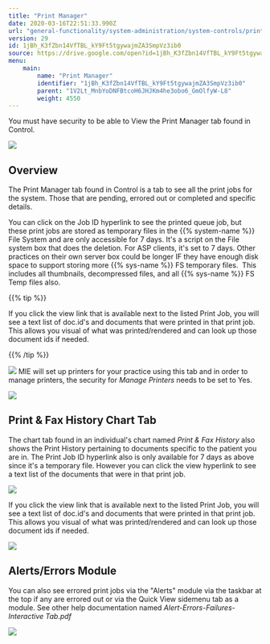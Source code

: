 ```yaml
---
title: "Print Manager"
date: 2020-03-16T22:51:33.990Z
url: "general-functionality/system-administration/system-controls/print-manager.html"
version: 29
id: 1jBh_K3fZbn14VfTBL_kY9Ft5tgywajmZA3SmpVz3ib0
source: https://drive.google.com/open?id=1jBh_K3fZbn14VfTBL_kY9Ft5tgywajmZA3SmpVz3ib0
menu:
    main:
        name: "Print Manager"
        identifier: "1jBh_K3fZbn14VfTBL_kY9Ft5tgywajmZA3SmpVz3ib0"
        parent: "1V2Lt_MnbYoDNFBtcoH6JHJKm4he3obo6_GmOlfyW-L8"
        weight: 4550
---
```

You must have security to be able to View the Print Manager tab found in Control.

![](../../../external_files/603ea93d443c98d7f73d7fbd584887d8.png)

## Overview

The Print Manager tab found in Control is a tab to see all the print jobs for the system. Those that are pending, errored out or completed and specific details.

You can click on the Job ID hyperlink to see the printed queue job, but these print jobs are stored as temporary files in the {{% system-name %}} File System and are only accessible for 7 days. It's a script on the File system box that does the deletion. For ASP clients, it's set to 7 days. Other practices on their own server box could be longer IF they have enough disk space to support storing more {{% sys-name %}} FS temporary files.  This includes all thumbnails, decompressed files, and all {{% sys-name %}} FS Temp files also.

{{% tip %}}

If you click the view link that is available next to the listed Print Job, you will see a text list of doc.id's and documents that were printed in that print job. This allows you visual of what was printed/rendered and can look up those document ids if needed.

{{% /tip %}}


![](../../../external_files/c5e142fb02cc2d9f9285262b8d5b87f2.png)
MIE will set up printers for your practice using this tab and in order to manage printers, the security for *Manage Printers* needs to be set to Yes.

![](../../../external_files/72e32db697f9eb751844cc56061dd718.png)

## Print & Fax History Chart Tab

The chart tab found in an individual's chart named *Print & Fax History* also shows the Print History pertaining to documents specific to the patient you are in. The Print Job ID hyperlink also is only available for 7 days as above since it's a temporary file. However you can click the view hyperlink to see a text list of the documents that were in that print job.

![](../../../external_files/56c40b3586034734ee36d5fd512b745c.png)

If you click the view link that is available next to the listed Print Job, you will see a text list of doc.id's and documents that were printed in that print job. This allows you visual of what was printed/rendered and can look up those document ids if needed.

![](../../../external_files/222d1de4643bae49fe53eb04f470f81c.png)

## Alerts/Errors Module

You can also see errored print jobs via the "Alerts" module via the taskbar at the top if any are errored out or via the Quick View sidemenu tab as a module. See other help documentation named *Alert-Errors-Failures-Interactive Tab.pdf*

![](../../../external_files/19e4d8ed82cc71477f39b403c3be42a1.png)
